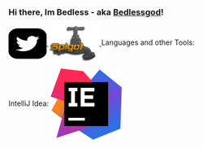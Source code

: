 ### Hi there, Im Bedless - aka [Bedlessgod][youtube]!
<!DOCTYPE HTML>
<html>
<div class="images">
<a href="https://twitter.com/Bedlesssgod">
 <img align="center" alt="twitter.com" src="./twitter.svg" width="75" height="60">
</a>
 
<a href="https://www.spigotmc.org/resources/authors/bedlesssgod.1144926/">
<img align="center" alt="spigot.com" width="100" src="./spigot.png" />
 
<a align="left">
Languages and other Tools: 
 
 
IntelliJ Idea:
 <d href="https://www.jetbrains.com/idea/">
  <img align="center" alt="jetbrains.com" src="./idea.svg" />
 </d>
</a>
</a>
 
 </div>
</html>

[youtube]: https://www.youtube.com/channel/UCf4GeEdUXZQsGjN5XBgdm-Q
[spigot]: https://www.spigotmc.org/resources/authors/bedlesssgod.1144926/
[Download]: https://www.jetbrains.com/
